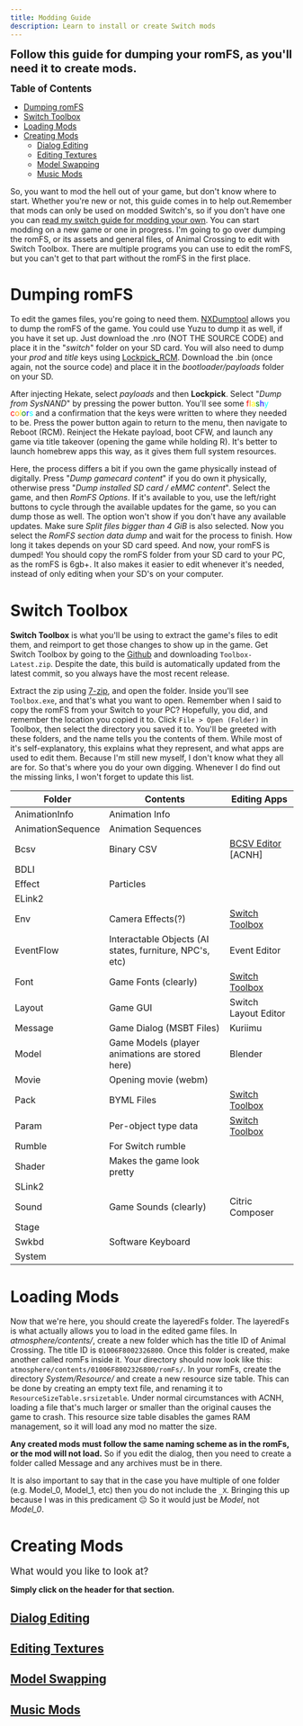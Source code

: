 ```yaml
---
title: Modding Guide
description: Learn to install or create Switch mods
---
```


<big><big>**Follow this guide for dumping your romFS, as you'll need it to create mods.**</big></big>

<big>**Table of Contents**</big>
- [Dumping romFS](#dumping-romfs)
- [Switch Toolbox](#switch-toolbox)
- [Loading Mods](#loading-mods)
- [Creating Mods](#creating-mods)
  - [Dialog Editing](#dialog-editing)
  - [Editing Textures](#editing-textures)
  - [Model Swapping](#model-swapping)
  - [Music Mods](#music-mods)

So, you want to mod the hell out of your game, but don't know where to start. Whether you're new or not, this guide comes in to help out.Remember that mods can only be used on modded Switch's, so if you don't have one you can [read my switch guide for modding your own](../switch-guide.md). You can start modding on a new game or one in progress. I'm going to go over dumping the romFS, or its assets and general files, of Animal Crossing to edit with Switch Toolbox. There are multiple programs you can use to edit the romFS, but you can't get to that part without the romFS in the first place. 

# Dumping romFS

To edit the games files, you're going to need them. [NXDumptool](https://github.com/DarkMatterCore/nxdumptool/releases) allows you to dump the romFS of the game. You could use Yuzu to dump it as well, if you have it set up. Just download the .nro (NOT THE SOURCE CODE) and place it in the "*switch*" folder on your SD card. You will also need to dump your *prod* and *title* keys using [Lockpick_RCM](https://github.com/shchmue/Lockpick_RCM). Download the .bin (once again, not the source code) and place it in the *bootloader/payloads* folder on your SD. 

After injecting Hekate, select *payloads* and then **Lockpick**. Select "*Dump from SysNAND*" by pressing the power button. You'll see some 
<span style="color:red">f</span><span style="color:orange">l</span><span style="color:yellow">a</span><span style="color:green">s</span><span style="color:blue">h</span><span style="color:cyan">y</span> <span style="color:red">c</span><span style="color:orange">o</span><span style="color:yellow">l</span><span style="color:green">o</span><span style="color:blue">r</span><span style="color:cyan">s</span> and a confirmation that the keys were written to where they needed to be. Press the power button again to return to the menu, then navigate to Reboot (RCM). Reinject the Hekate payload, boot CFW, and launch any game via title takeover (opening the game while holding R). It's better to launch homebrew apps this way, as it gives them full system resources.

Here, the process differs a bit if you own the game physically instead of digitally. Press "*Dump gamecard content*" if you do own it physically, otherwise press "*Dump installed SD card / eMMC content*". Select the game, and then *RomFS Options*. If it's available to you, use the left/right buttons to cycle through the available updates for the game, so you can dump those as well. The option won't show if you don't have any available updates. Make sure *Split files bigger than 4 GiB* is also selected. Now you select the *RomFS section data dump* and wait for the process to finish. How long it takes depends on your SD card speed. And now, your romFS is dumped! You should copy the romFS folder from your SD card to your PC, as the romFS is 6gb+. It also makes it easier to edit whenever it's needed, instead of only editing when your SD's on your computer.

# Switch Toolbox

**Switch Toolbox** is what you'll be using to extract the game's files to edit them, and reimport to get those changes to show up in the game. Get Switch Toolbox by going to the [Github](https://github.com/KillzXGaming/Switch-Toolbox/releases) and downloading `Toolbox-Latest.zip`.
Despite the date, this build is automatically updated from the latest commit, so you always have the most recent release.

Extract the zip using [7-zip](https://www.7-zip.org/), and open the folder. Inside you'll see `Toolbox.exe`, and that's what you want to open. Remember when I said to copy the romFS from your Switch to your PC? Hopefully, you did, and remember the location you copied it to. Click `File > Open (Folder)` in Toolbox, then select the directory you saved it to. You'll be greeted with these folders, and the name tells you the contents of them. While most of it's self-explanatory, this explains what they represent, and what apps are used to edit them. Because I'm still new myself, I don't know what they all are for. So that's where you do your own digging. Whenever I do find out the missing links, I won't forget to update this list.

| **Folder**        | **Contents**                                            | **Editing Apps**                                                          |
|-------------------|---------------------------------------------------------|---------------------------------------------------------------------------|
| AnimationInfo     | Animation Info                                          |                                                                           |
| AnimationSequence | Animation Sequences                                     |                                                                           |
| Bcsv              | Binary CSV                                              | [BCSV Editor](https://gamebanana.com/tools/6825) [ACNH] <br>              |
| BDLI              |                                                         |                                                                           |
| Effect            | Particles                                               |                                                                           |
| ELink2            |                                                         |                                                                           |
| Env               | Camera Effects(?)                                       | [Switch Toolbox](https://github.com/KillzXGaming/Switch-Toolbox/releases) |
| EventFlow         | Interactable Objects (AI states, furniture, NPC's, etc) | Event Editor                                                              |
| Font              | Game Fonts (clearly)                                    | [Switch Toolbox](https://github.com/KillzXGaming/Switch-Toolbox/releases) |
| Layout            | Game GUI                                                | Switch Layout Editor                                                      |
| Message           | Game Dialog (MSBT Files)                                | Kuriimu                                                                   |
| Model             | Game Models (player animations are stored here)         | Blender                                                                   |
| Movie             | Opening movie (webm)                                    |                                                                           |
| Pack              | BYML Files                                              | [Switch Toolbox](https://github.com/KillzXGaming/Switch-Toolbox/releases) |
| Param             | Per-object type data                                    | [Switch Toolbox](https://github.com/KillzXGaming/Switch-Toolbox/releases) |
| Rumble            | For Switch rumble                                       |                                                                           |
| Shader            | Makes the game look pretty                              |                                                                           |
| SLink2            |                                                         |                                                                           |
| Sound             | Game Sounds (clearly)                                   | Citric Composer                                                           |
| Stage             |                                                         |                                                                           |
| Swkbd             | Software Keyboard                                       |                                                                           |
| System            |                                                         |                                                                           |

# Loading Mods
Now that we're here, you should create the layeredFs folder. The layeredFs is what actually allows you to load in the edited game files. In *atmosphere/contents/*, create a new folder which has the title ID of Animal Crossing. The title ID is `01006F8002326800`. Once this folder is created, make another called romFs inside it. Your directory should now look like this: `atmosphere/contents/01006F8002326800/romFs/`. In your romFs, create the directory *System/Resource/* and create a new resource size table. This can be done by creating an empty text file, and renaming it to `ResourceSizeTable.srsizetable`. Under normal circumstances with ACNH, loading a file that's much larger or smaller than the original causes the game to crash. This resource size table disables the games RAM management, so it will load any mod no matter the size.  

**Any created mods must follow the same naming scheme as in the romFs, or the mod will not load.** So if you edit the dialog, then you need to create a folder called Message and any archives must be in there.

It is also important to say that in the case you have multiple of one folder (e.g. Model_0, Model_1, etc) then you do not include the `_X`. Bringing this up because I was in this predicament 😔 So it would just be *Model*, not *Model_0*.

# Creating Mods

<big>What would you like to look at?</big>

**Simply click on the header for that section.**

## [Dialog Editing](mods/dialog_editing)

## [Editing Textures](mods/editing_textures)

## [Model Swapping](mods/model_swapping)

## [Music Mods](mods/music_mods)
